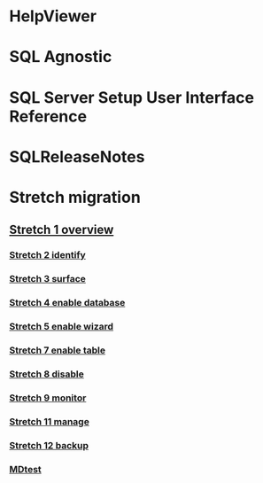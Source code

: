# HelpViewer
# SQL Agnostic
# SQL Server Setup User Interface Reference
# SQLReleaseNotes
# Stretch migration
## [Stretch 1 overview](Stretch-1-overview.md)
### [Stretch 2 identify](Stretch-2-identify.md)
### [Stretch 3 surface](Stretch-3-surface.md)
### [Stretch 4 enable database](Stretch-4-enable-database.md)
### [Stretch 5 enable wizard](Stretch-5-enable-wizard.md)
### [Stretch 7 enable table](Stretch-7-enable-table.md)
### [Stretch 8 disable](Stretch-8-disable.md)
### [Stretch 9 monitor](Stretch-9-monitor.md)
### [Stretch 11 manage](Stretch-11-manage.md)
### [Stretch 12 backup](Stretch-12-backup.md)
### [MDtest](MDtest.md)

